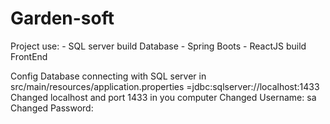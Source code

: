 # Garden-soft
Project use:  - SQL server build Database 
              - Spring Boots
              - ReactJS build FrontEnd

Config Database connecting with SQL server in src/main/resources/application.properties
=jdbc:sqlserver://localhost:1433
Changed localhost and port 1433 in you computer
Changed Username: sa
Changed Password:
